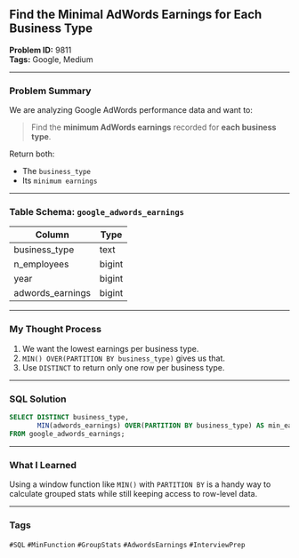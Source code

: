 ## Find the Minimal AdWords Earnings for Each Business Type

**Problem ID:** 9811  
**Tags:** Google, Medium  
  

---

### Problem Summary

We are analyzing Google AdWords performance data and want to:
> Find the **minimum AdWords earnings** recorded for **each business type**.

Return both:
- The `business_type`
- Its `minimum earnings`

---

### Table Schema: `google_adwords_earnings`

| Column           | Type   |
|------------------|--------|
| business_type    | text   |
| n_employees      | bigint |
| year             | bigint |
| adwords_earnings | bigint |

---

### My Thought Process

1. We want the lowest earnings per business type.
2. `MIN() OVER(PARTITION BY business_type)` gives us that.
3. Use `DISTINCT` to return only one row per business type.

---

### SQL Solution

```sql
SELECT DISTINCT business_type,
       MIN(adwords_earnings) OVER(PARTITION BY business_type) AS min_earning
FROM google_adwords_earnings;
```

---

### What I Learned

Using a window function like `MIN()` with `PARTITION BY` is a handy way to calculate grouped stats while still keeping access to row-level data.

---

### Tags
`#SQL` `#MinFunction` `#GroupStats` `#AdwordsEarnings` `#InterviewPrep`
